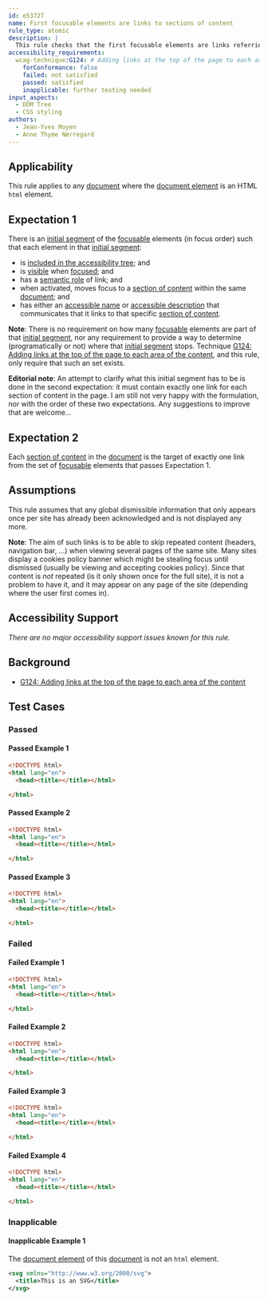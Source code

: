 ```yaml
---
id: e53727
name: First focusable elements are links to sections of content
rule_type: atomic
description: |
  This rule checks that the first focusable elements are links referring to sections of content on the same page
accessibility_requirements:
  wcag-technique:G124: # Adding links at the top of the page to each area of the content
    forConformance: false
    failed: not satisfied
    passed: satisfied
    inapplicable: further testing needed
input_aspects:
  - DOM Tree
  - CSS styling
authors:
  - Jean-Yves Moyen
  - Anne Thyme Nørregard
---
```


## Applicability

This rule applies to any [document](#https://dom.spec.whatwg.org/#concept-document) where the [document element](#https://dom.spec.whatwg.org/#document-element) is an HTML `html` element.

## Expectation 1

There is an [initial segment](#initial-segment) of the [focusable](#focusable) elements (in focus order) such that each element in that [initial segment](#initial-segment):
- is [included in the accessibility tree](#included-in-the-accessibility-tree); and
- is [visible](#visible) when [focused](#focused); and
- has a [semantic role](#semantic-role) of link; and
- when activated, moves focus to a [section of content](#section-of-content) within the same [document](#https://dom.spec.whatwg.org/#concept-document); and
- has either an [accessible name](#accessible-name) or [accessible description](#accessible-description) that communicates that it links to that specific [section of content](#section-of-content).

**Note**: There is no requirement on how many [focusable](#focusable) elements are part of that [initial segment](#initial-segment), nor any requirement to provide a way to determine (programatically or not) where that [initial segment](#initial-segment) stops. Technique [G124: Adding links at the top of the page to each area of the content](https://www.w3.org/WAI/WCAG21/Techniques/general/G124), and this rule, only require that such an set exists.

**Editorial note**: An attempt to clarify what this initial segment has to be is done in the second expectation: it must contain exactly one link for each section of content in the page. I am still not very happy with the formulation, nor with the order of these two expectations. Any suggestions to improve that are welcome…

## Expectation 2

Each [section of content](#section-of-content) in the [document](#https://dom.spec.whatwg.org/#concept-document) is the target of exactly one link from the set of [focusable](#focusable) elements that passes Expectation 1.

## Assumptions

This rule assumes that any global dismissible information that only appears once per site has already been acknowledged and is not displayed any more.

**Note**: The aim of such links is to be able to skip repeated content (headers, navigation bar, ...) when viewing several pages of the same site. Many sites display a cookies policy banner which might be stealing focus until dismissed (usually be viewing and accepting cookies policy). Since that content is *not* repeated (is it only shown once for the full site), it is not a problem to have it, and it may appear on any page of the site (depending where the user first comes in).

## Accessibility Support

_There are no major accessibility support issues known for this rule._

## Background

- [G124: Adding links at the top of the page to each area of the content](https://www.w3.org/WAI/WCAG21/Techniques/general/G124)

## Test Cases

### Passed

#### Passed Example 1

```html
<!DOCTYPE html>
<html lang="en">
  <head><title></title></html>

</html>
```

#### Passed Example 2

```html
<!DOCTYPE html>
<html lang="en">
  <head><title></title></html>

</html>
```

#### Passed Example 3

```html
<!DOCTYPE html>
<html lang="en">
  <head><title></title></html>

</html>
```

### Failed

#### Failed Example 1

```html
<!DOCTYPE html>
<html lang="en">
  <head><title></title></html>

</html>
```

#### Failed Example 2

```html
<!DOCTYPE html>
<html lang="en">
  <head><title></title></html>

</html>
```

#### Failed Example 3

```html
<!DOCTYPE html>
<html lang="en">
  <head><title></title></html>

</html>
```

#### Failed Example 4

```html
<!DOCTYPE html>
<html lang="en">
  <head><title></title></html>

</html>
```

### Inapplicable

#### Inapplicable Example 1

The [document element](#https://dom.spec.whatwg.org/#document-element) of this [document](#https://dom.spec.whatwg.org/#concept-document) is not an `html` element.

```svg
<svg xmlns="http://www.w3.org/2000/svg">
  <title>This is an SVG</title>
</svg>
```

